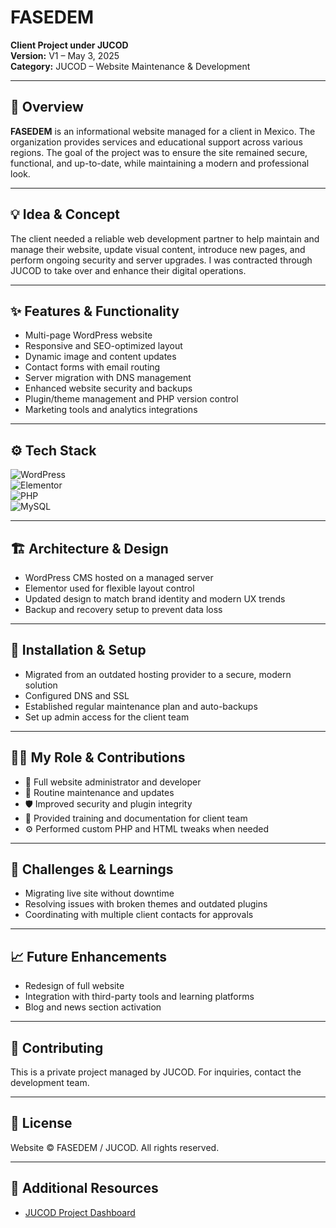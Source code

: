 # **FASEDEM**  
**Client Project under JUCOD**  
**Version:** V1 – May 3, 2025  
**Category:** JUCOD – Website Maintenance & Development  

---

## 🧭 Overview  
**FASEDEM** is an informational website managed for a client in Mexico. The organization provides services and educational support across various regions. The goal of the project was to ensure the site remained secure, functional, and up-to-date, while maintaining a modern and professional look.

---

## 💡 Idea & Concept  
The client needed a reliable web development partner to help maintain and manage their website, update visual content, introduce new pages, and perform ongoing security and server upgrades. I was contracted through JUCOD to take over and enhance their digital operations.

---

## ✨ Features & Functionality  
- Multi-page WordPress website  
- Responsive and SEO-optimized layout  
- Dynamic image and content updates  
- Contact forms with email routing  
- Server migration with DNS management  
- Enhanced website security and backups  
- Plugin/theme management and PHP version control  
- Marketing tools and analytics integrations  

---

## ⚙️ Tech Stack  
![WordPress](https://img.shields.io/badge/WordPress-21759B?style=for-the-badge&logo=wordpress&logoColor=white)  
![Elementor](https://img.shields.io/badge/Elementor-92003B?style=for-the-badge&logo=elementor&logoColor=white)  
![PHP](https://img.shields.io/badge/PHP-777BB4?style=for-the-badge&logo=php&logoColor=white)  
![MySQL](https://img.shields.io/badge/MySQL-4479A1?style=for-the-badge&logo=mysql&logoColor=white)  

---

## 🏗 Architecture & Design  
- WordPress CMS hosted on a managed server  
- Elementor used for flexible layout control  
- Updated design to match brand identity and modern UX trends  
- Backup and recovery setup to prevent data loss  

---

## 🚀 Installation & Setup  
- Migrated from an outdated hosting provider to a secure, modern solution  
- Configured DNS and SSL  
- Established regular maintenance plan and auto-backups  
- Set up admin access for the client team  

---

## 🧑‍💻 My Role & Contributions  
- 🧩 Full website administrator and developer  
- 🔁 Routine maintenance and updates  
- 🛡 Improved security and plugin integrity  
- 🧭 Provided training and documentation for client team  
- ⚙️ Performed custom PHP and HTML tweaks when needed  

---

## 🧗 Challenges & Learnings  
- Migrating live site without downtime  
- Resolving issues with broken themes and outdated plugins  
- Coordinating with multiple client contacts for approvals  

---

## 📈 Future Enhancements  
- Redesign of full website  
- Integration with third-party tools and learning platforms  
- Blog and news section activation  

---

## 🤝 Contributing  
This is a private project managed by JUCOD. For inquiries, contact the development team.

---

## 🪪 License  
Website © FASEDEM / JUCOD. All rights reserved.

---

## 🔗 Additional Resources  
- [JUCOD Project Dashboard](../GitHubDashboard.md)